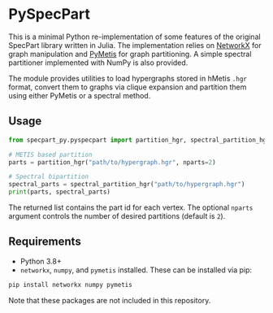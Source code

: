 # PySpecPart

This is a minimal Python re-implementation of some features of the original
SpecPart library written in Julia.  The implementation relies on
[NetworkX](https://networkx.org/) for graph manipulation and
[PyMetis](https://pypi.org/project/pymetis/) for graph partitioning.  A simple
spectral partitioner implemented with NumPy is also provided.

The module provides utilities to load hypergraphs stored in hMetis `.hgr`
format, convert them to graphs via clique expansion and partition them using
either PyMetis or a spectral method.

## Usage

```python
from specpart_py.pyspecpart import partition_hgr, spectral_partition_hgr

# METIS based partition
parts = partition_hgr("path/to/hypergraph.hgr", nparts=2)

# Spectral bipartition
spectral_parts = spectral_partition_hgr("path/to/hypergraph.hgr")
print(parts, spectral_parts)
```

The returned list contains the part id for each vertex.  The optional
`nparts` argument controls the number of desired partitions (default is `2`).

## Requirements

* Python 3.8+
* `networkx`, `numpy`, and `pymetis` installed. These can be installed via pip:

```bash
pip install networkx numpy pymetis
```

Note that these packages are not included in this repository.
